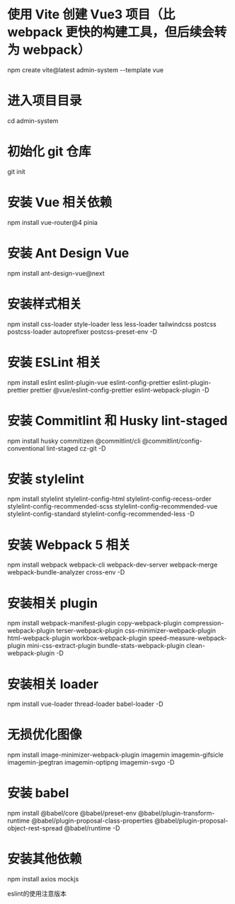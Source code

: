 # 使用 Vite 创建 Vue3 项目（比 webpack 更快的构建工具，但后续会转为 webpack）

npm create vite@latest admin-system --template vue

# 进入项目目录

cd admin-system

# 初始化 git 仓库

git init

# 安装 Vue 相关依赖

npm install vue-router@4 pinia

# 安装 Ant Design Vue

npm install ant-design-vue@next

# 安装样式相关

npm install css-loader style-loader less less-loader tailwindcss postcss postcss-loader autoprefixer postcss-preset-env -D

# 安装 ESLint 相关

npm install eslint eslint-plugin-vue eslint-config-prettier eslint-plugin-prettier prettier @vue/eslint-config-prettier eslint-webpack-plugin -D

# 安装 Commitlint 和 Husky lint-staged

npm install husky commitizen @commitlint/cli @commitlint/config-conventional lint-staged cz-git -D

# 安装 stylelint

npm install stylelint stylelint-config-html stylelint-config-recess-order stylelint-config-recommended-scss stylelint-config-recommended-vue stylelint-config-standard stylelint-config-recommended-less -D

# 安装 Webpack 5 相关

npm install webpack webpack-cli webpack-dev-server webpack-merge webpack-bundle-analyzer cross-env -D

# 安装相关 plugin

npm install webpack-manifest-plugin copy-webpack-plugin compression-webpack-plugin terser-webpack-plugin css-minimizer-webpack-plugin html-webpack-plugin workbox-webpack-plugin speed-measure-webpack-plugin mini-css-extract-plugin bundle-stats-webpack-plugin clean-webpack-plugin -D

# 安装相关 loader

npm install vue-loader thread-loader babel-loader -D

# 无损优化图像

npm install image-minimizer-webpack-plugin imagemin imagemin-gifsicle imagemin-jpegtran imagemin-optipng imagemin-svgo -D

# 安装 babel

npm install @babel/core @babel/preset-env @babel/plugin-transform-runtime @babel/plugin-proposal-class-properties @babel/plugin-proposal-object-rest-spread @babel/runtime -D

# 安装其他依赖

npm install axios mockjs


eslint的使用注意版本